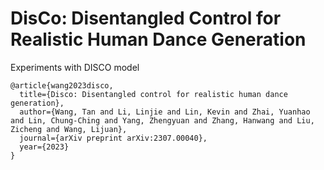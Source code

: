# DisCo: Disentangled Control for Realistic Human Dance Generation

Experiments with DISCO model

```
@article{wang2023disco,
  title={Disco: Disentangled control for realistic human dance generation},
  author={Wang, Tan and Li, Linjie and Lin, Kevin and Zhai, Yuanhao and Lin, Chung-Ching and Yang, Zhengyuan and Zhang, Hanwang and Liu, Zicheng and Wang, Lijuan},
  journal={arXiv preprint arXiv:2307.00040},
  year={2023}
}
```

